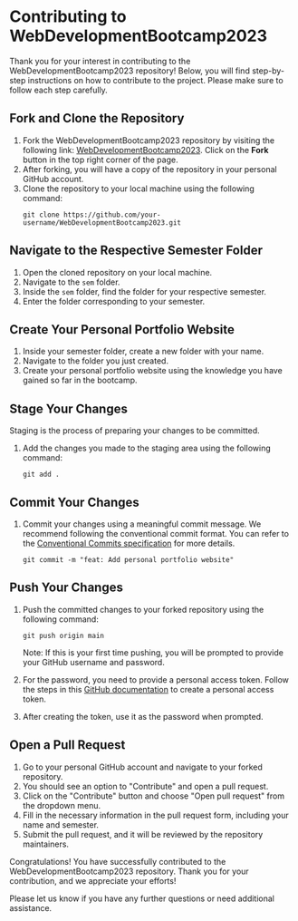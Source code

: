 # Contributing to WebDevelopmentBootcamp2023

Thank you for your interest in contributing to the WebDevelopmentBootcamp2023 repository! Below, you will find step-by-step instructions on how to contribute to the project. Please make sure to follow each step carefully.

## Fork and Clone the Repository

1. Fork the WebDevelopmentBootcamp2023 repository by visiting the following link: [WebDevelopmentBootcamp2023](https://github.com/CODING-CLUB-CUCEK/WebDevelopmentBootcamp2023.git). Click on the **Fork** button in the top right corner of the page.
2. After forking, you will have a copy of the repository in your personal GitHub account.
3. Clone the repository to your local machine using the following command:
   ```
   git clone https://github.com/your-username/WebDevelopmentBootcamp2023.git
   ```

## Navigate to the Respective Semester Folder

1. Open the cloned repository on your local machine.
2. Navigate to the `sem` folder.
3. Inside the `sem` folder, find the folder for your respective semester.
4. Enter the folder corresponding to your semester.

## Create Your Personal Portfolio Website

1. Inside your semester folder, create a new folder with your name.
2. Navigate to the folder you just created.
3. Create your personal portfolio website using the knowledge you have gained so far in the bootcamp.

## Stage Your Changes

Staging is the process of preparing your changes to be committed.

1. Add the changes you made to the staging area using the following command:
   ```
   git add .
   ```

## Commit Your Changes

1. Commit your changes using a meaningful commit message. We recommend following the conventional commit format. You can refer to the [Conventional Commits specification](https://www.conventionalcommits.org/) for more details.
   ```
   git commit -m "feat: Add personal portfolio website"
   ```

## Push Your Changes

1. Push the committed changes to your forked repository using the following command:
   ```
   git push origin main
   ```
   Note: If this is your first time pushing, you will be prompted to provide your GitHub username and password.

2. For the password, you need to provide a personal access token. Follow the steps in this [GitHub documentation](https://docs.github.com/en/authentication/keeping-your-account-and-data-secure/creating-a-personal-access-token) to create a personal access token.

3. After creating the token, use it as the password when prompted.

## Open a Pull Request

1. Go to your personal GitHub account and navigate to your forked repository.
2. You should see an option to "Contribute" and open a pull request.
3. Click on the "Contribute" button and choose "Open pull request" from the dropdown menu.
4. Fill in the necessary information in the pull request form, including your name and semester.
5. Submit the pull request, and it will be reviewed by the repository maintainers.

Congratulations! You have successfully contributed to the WebDevelopmentBootcamp2023 repository. Thank you for your contribution, and we appreciate your efforts!

Please let us know if you have any further questions or need additional assistance.

